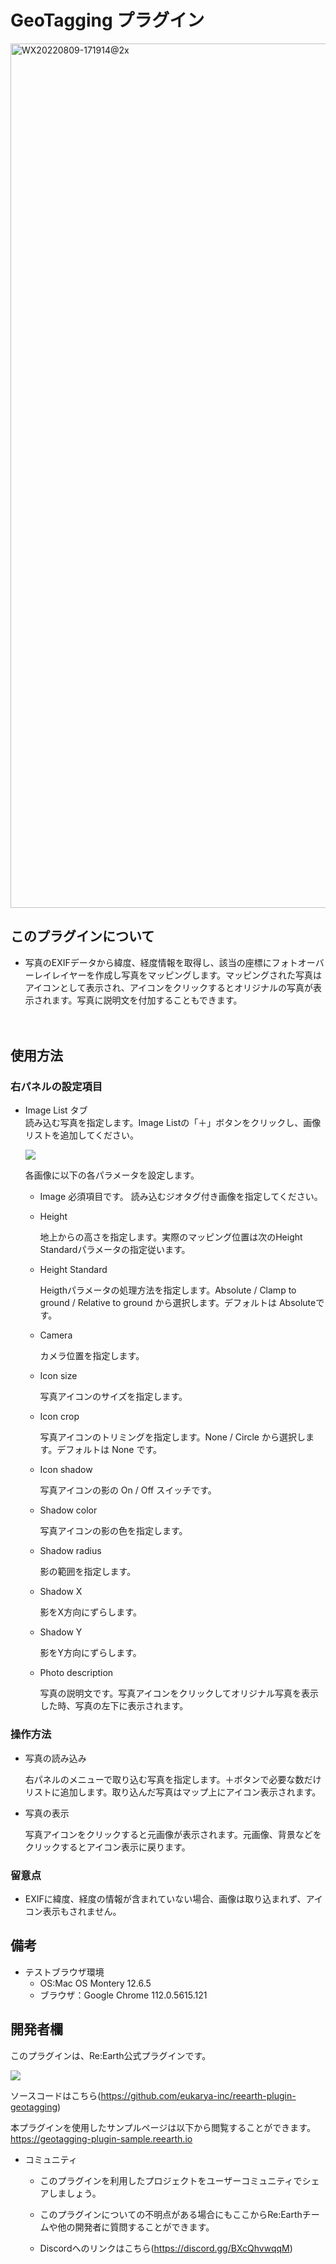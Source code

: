 # GeoTagging プラグイン

<img width="1383" alt="WX20220809-171914@2x" src="https://github.com/eukarya-inc/reearth-plugin-geotagging/assets/13118515/6ed23d2b-3d30-4fa9-ab38-205b5dd9e772">

## このプラグインについて
- 写真のEXIFデータから緯度、経度情報を取得し、該当の座標にフォトオーバーレイレイヤーを作成し写真をマッピングします。マッピングされた写真はアイコンとして表示され、アイコンをクリックするとオリジナルの写真が表示されます。写真に説明文を付加することもできます。

　
## 使用方法
### 右パネルの設定項目
- Image List タブ<br>
  読み込む写真を指定します。Image Listの「＋」ボタンをクリックし、画像リストを追加してください。

    ![](https://github.com/eukarya-inc/reearth-plugin-geotagging/assets/13118515/47c7f487-3cf1-43eb-aef2-fa8dd96a33e0)

  各画像に以下の各パラメータを設定します。
  - Image
    必須項目です。
    読み込むジオタグ付き画像を指定してください。
  - Height

    地上からの高さを指定します。実際のマッピング位置は次のHeight Standardパラメータの指定従います。
  - Height Standard

    Heigthパラメータの処理方法を指定します。Absolute / Clamp to ground / Relative to ground から選択します。デフォルトは Absoluteです。
  - Camera

    カメラ位置を指定します。
  - Icon size

    写真アイコンのサイズを指定します。 
  - Icon crop

    写真アイコンのトリミングを指定します。None / Circle から選択します。デフォルトは None です。
  - Icon shadow

    写真アイコンの影の On / Off スイッチです。
  - Shadow color

    写真アイコンの影の色を指定します。
  - Shadow radius

    影の範囲を指定します。
  - Shadow X

    影をX方向にずらします。
  - Shadow Y

    影をY方向にずらします。
  - Photo description

    写真の説明文です。写真アイコンをクリックしてオリジナル写真を表示した時、写真の左下に表示されます。

### 操作方法
- 写真の読み込み

  右パネルのメニューで取り込む写真を指定します。＋ボタンで必要な数だけリストに追加します。取り込んだ写真はマップ上にアイコン表示されます。
- 写真の表示

  写真アイコンをクリックすると元画像が表示されます。元画像、背景などをクリックするとアイコン表示に戻ります。

### 留意点
- EXIFに緯度、経度の情報が含まれていない場合、画像は取り込まれず、アイコン表示もされません。

## 備考
- テストブラウザ環境
  - OS:Mac OS Montery 12.6.5
  - ブラウザ：Google Chrome 112.0.5615.121

## 開発者欄

このプラグインは、Re:Earth公式プラグインです。

 ![](https://github.com/eukarya-inc/reearth-plugin-geotagging/assets/13118515/7a02274f-7afa-41fa-a9f8-d720c365978c)

ソースコードはこちら(https://github.com/eukarya-inc/reearth-plugin-geotagging)

本プラグインを使用したサンプルページは以下から閲覧することができます。
https://geotagging-plugin-sample.reearth.io

- コミュニティ

  - このプラグインを利用したプロジェクトをユーザーコミュニティでシェアしましょう。

  - このプラグインについての不明点がある場合にもここからRe:Earthチームや他の開発者に質問することができます。

  - Discordへのリンクはこちら(https://discord.gg/BXcQhvwqqM)
<br>
<br>
